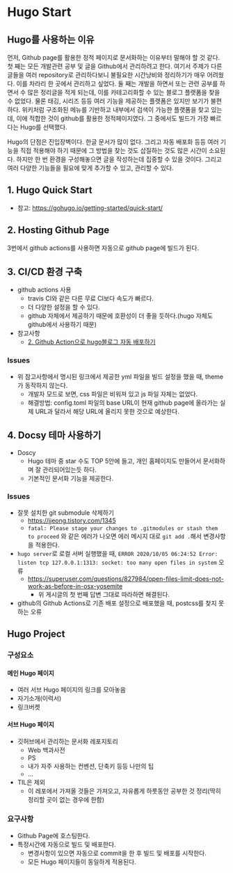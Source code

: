 # Hugo Start
## Hugo를 사용하는 이유
먼저, Github page를 활용한 정적 페이지로 문서화하는 이유부터 말해야 할 것 같다. 첫 째는 모든 개발관련 공부 및 글을 Github에서 관리하려고 한다. 여기서 주제가 다른 글들을 여러 repository로 관리하다보니 불필요한 시간낭비와 정리하기가 매우 어려웠다. 이를 차라리 한 곳에서 관리하고 싶었다. 둘 째는 개발을 하면서 또는 관련 공부를 하면서 수 많은 정리글을 적게 되는데, 이를 카테고리화할 수 있는 블로그 플랫폼을 찾을 수 없었다. 물론 태깅, 시리즈 등등 여러 기능을 제공하는 플랫폼은 있지만 보기가 불편하다. 위키처럼 구조화된 메뉴를 기반하고 내부에서 검색이 가능한 플랫폼을 찾고 있는데, 이에 적합한 것이 github를 활용한 정적페이지였다. 그 중에서도 빌드가 가장 빠르다는 Hugo를 선택했다.

Hugo의 단점은 진입장벽이다. 한글 문서가 많이 없다. 그리고 자동 배포화 등등 여러 기능을 직접 적용해야 하기 때문에 그 방법을 찾는 것도 삽질하는 것도 많은 시간이 소요된다. 하지만 한 번 환경을 구성해놓으면 글을 작성하는데 집중할 수 있을 것이다. 그리고 여러 다양한 기능들을 필요에 맞게 추가할 수 있고, 관리할 수 있다.

## 1. Hugo Quick Start
- 참고: <https://gohugo.io/getting-started/quick-start/>

## 2. Hosting Github Page
3번에서 github actions를 사용하면 자동으로 github page에 빌드가 된다.

## 3. CI/CD 환경 구축
- github actions 사용
    - travis CI와 같은 다른 무료 CI보다 속도가 빠르다.
    - 더 다양한 설정을 할 수 있다.
    - github 자체에서 제공하기 때문에 호환성이 더 좋을 듯하다.(hugo 자체도 github에서 사용하기 때문)
- 참고사항
    - [2. Github Action으로 hugo블로그 자동 배포하기](https://velog.io/@ceres/Github-Action%EC%9C%BC%EB%A1%9C-hugo%EB%B8%94%EB%A1%9C%EA%B7%B8-%EC%9E%90%EB%8F%99-%EB%B0%B0%ED%8F%AC%ED%95%98%EA%B8%B0)

### Issues
- 위 참고사항에서 명시된 링크에서 제공한 yml 파일을 빌드 설정을 했을 때, theme가 동작하지 않는다.
    - 개발자 모드로 보면, css 파일은 비워져 있고 js 파일 자체는 없었다.
    - 해결방법: config.toml 파일의 base URL이 현재 github page에 올라가는 실제 URL과 달라서 해당 URL에 올리지 못한 것으로 예상한다.

## 4. Docsy 테마 사용하기
- Doscy
    - Hugo 테마 중 star 수도 TOP 5안에 들고, 개인 홈페이지도 만들어서 문서화하며 잘 관리되어있는듯 하다.
    - 기본적인 문서화 기능을 제공한다.
### Issues
- 잘못 설치한 git submodule 삭제하기
    - <https://jjeong.tistory.com/1345>
    - `fatal: Please stage your changes to .gitmodules or stash them to proceed` 와 같은 에러가 나오면 에러 메시지 대로 `git add .`해서 변경사항을 적용한다.
- `hugo server`로 로컬 서버 실행했을 때, `ERROR 2020/10/05 06:24:52 Error: listen tcp 127.0.0.1:1313: socket: too many open files in system` 오류
    - <https://superuser.com/questions/827984/open-files-limit-does-not-work-as-before-in-osx-yosemite>
        - 위 게시글의 첫 번째 답변 그대로 따라하면 해결된다.
- github의 Github Actions로 기존 배포 설정으로 배포했을 때, postcss를 찾지 못하는 오류


## Hugo Project
### 구성요소
#### 메인 Hugo 페이지
- 여러 서브 Hugo 페이지의 링크를 모아놓음
- 자기소개(이력서)
- 링크버켓

#### 서브 Hugo 페이지
- 깃허브에서 관리하는 문서화 레포지토리
    - Web 백과사전
    - PS
    - 내가 자주 사용하는 컨벤션, 단축키 등등 나만의 팁
    - ...
- TIL은 제외
    - 이 레포에서 가져올 것들은 가져오고, 자유롭게 하룻동안 공부한 것 정리(딱히 정리할 곳이 없는 경우에 한함)

### 요구사항
- Github Page에 호스팅한다.
- 특정시간에 자동으로 빌드 및 배포한다.
    - 변경사항이 있으면 자동으로 commit을 한 후 빌드 및 배포를 시작한다.
    - 모든 Hugo 페이지들이 동일하게 적용된다.
